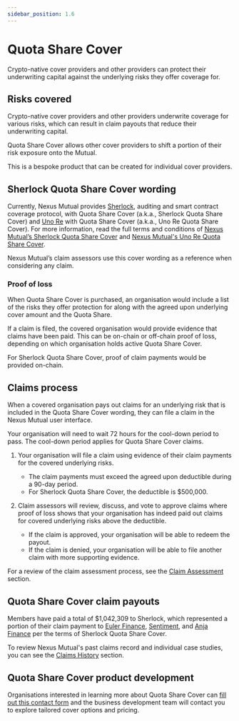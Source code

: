 ```yaml
---
sidebar_position: 1.6
---
```


# Quota Share Cover

Crypto-native cover providers and other providers can protect their underwriting capital against the underlying risks they offer coverage for.

## Risks covered

Crypto-native cover providers and other providers underwrite coverage for various risks, which can result in claim payouts that reduce their underwriting capital.

Quota Share Cover allows other cover providers to shift a portion of their risk exposure onto the Mutual.

This is a bespoke product that can be created for individual cover providers.

## Sherlock Quota Share Cover wording

Currently, Nexus Mutual provides [Sherlock](https://www.sherlock.xyz/), auditing and smart contract coverage protocol, with Quota Share Cover (a.k.a., Sherlock Quota Share Cover) and [Uno Re](https://app.unore.io/) with Quota Share Cover (a.k.a., Uno Re Quota Share Cover). For more information, read the full terms and conditions of [Nexus Mutual’s Sherlock Quota Share Cover](https://api.nexusmutual.io/ipfs/QmbQAsbisyGK6i1to4d85SqE2f2e98PsXHAuSzrprpsYe8) and [Nexus Mutual's Uno Re Quota Share Cover](https://api.nexusmutual.io/ipfs/QmWXYjBYjdKoRw6kyUvp5gYKjj2ojPPVxNYKr1gDjMLssY).

Nexus Mutual’s claim assessors use this cover wording as a reference when considering any claim.

### Proof of loss

When Quota Share Cover is purchased, an organisation would include a list of the risks they offer protection for along with the agreed upon underlying cover amount and the Quota Share.

If a claim is filed, the covered organisation would provide evidence that claims have been paid. This can be on-chain or off-chain proof of loss, depending on which organisation holds active Quota Share Cover.

For Sherlock Quota Share Cover, proof of claim payments would be provided on-chain.

## Claims process

When a covered organisation pays out claims for an underlying risk that is included in the Quota Share Cover wording, they can file a claim in the Nexus Mutual user interface.

Your organisation will need to wait 72 hours for the cool-down period to pass. The cool-down period applies for Quota Share Cover claims.

1. Your organisation will file a claim using evidence of their claim payments for the covered underlying risks.
    * The claim payments must exceed the agreed upon deductible during a 90-day period.
    * For Sherlock Quota Share Cover, the deductible is $500,000.

2. Claim assessors will review, discuss, and vote to approve claims where proof of loss shows that your organisation has indeed paid out claims for covered underlying risks above the deductible.
    * If the claim is approved, your organisation will be able to redeem the payout.
    * If the claim is denied, your organisation will be able to file another claim with more supporting evidence.

For a review of the claim assessment process, see the [Claim Assessment](/protocol/claims-assessment) section.

## Quota Share Cover claim payouts

Members have paid a total of $1,042,309 to Sherlock, which represented a portion of their claim payment to [Euler Finance](https://github.com/sherlock-protocol/sherlock-reports/blob/588192a19aef3180fa302e9ae10e8c29d7c7f044/coverage-agreements/Euler%20Coverage%20Agreement%20(Revised%202022.10.19).pdf), [Sentiment](https://twitter.com/sentimentxyz/status/1645512005443534849), and [Anja Finance](https://twitter.com/sherlockdefi/status/1706700594428170307) per the terms of Sherlock Quota Share Cover.

To review Nexus Mutual's past claims record and individual case studies, you can see the [Claims History](/overview/claims-history/) section.

## Quota Share Cover product development

Organisations interested in learning more about Quota Share Cover can [fill out this contact form](https://nexusmutual.io/contact) and the business development team will contact you to explore tailored cover options and pricing.
